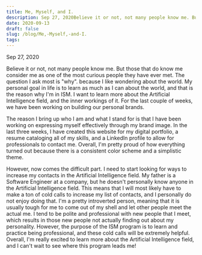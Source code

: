 ```yaml
---
title: Me, Myself, and I.
description: Sep 27, 2020Believe it or not, not many people know me. But those that do know me consider me as o...
date: 2020-09-13
draft: false
slug: /blog/Me,-Myself,-and-I.
tags: 
---
```

Sep 27, 2020

Believe it or not, not many people know me. But those that do know me consider me as one of the most curious people they have ever met. The question I ask most is "why". because I like wondering about the world. My personal goal in life is to learn as much as I can about the world, and that is the reason why I'm in ISM. I want to learn more about the Artificial Intelligence field, and the inner workings of it. For the last couple of weeks, we have been working on building our personal brands.

The reason I bring up who I am and what I stand for is that I have been working on expressing myself effectively through my brand image. In the last three weeks, I have created this website for my digital portfolio, a resume cataloging all of my skills, and a LinkedIn profile to allow for professionals to contact me. Overall, I'm pretty proud of how everything turned out because there is a consistent color scheme and a simplistic theme.

However, now comes the difficult part. I need to start looking for ways to increase my contacts in the Artificial Intelligence field. My father is a Software Engineer at a company, but he doesn't personally know anyone in the Artificial Intelligence field. This means that I will most likely have to make a ton of cold calls to increase my list of contacts, and I personally do not enjoy doing that. I'm a pretty introverted person, meaning that it is usually tough for me to come out of my shell and let other people meet the actual me. I tend to be polite and professional with new people that I meet, which results in those new people not actually finding out about my personality. However, the purpose of the ISM program is to learn and practice being professional, and these cold calls will be extremely helpful. Overall, I'm really excited to learn more about the Artificial Intelligence field, and I can't wait to see where this program leads me!

